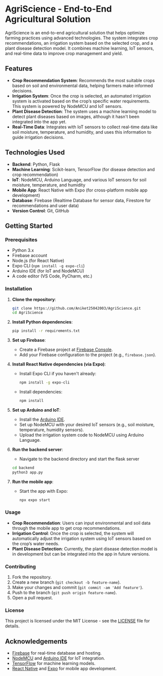 # AgriScience - End-to-End Agricultural Solution

AgriScience is an end-to-end agricultural solution that helps optimize farming practices using advanced technologies. The system integrates crop recommendations, an irrigation system based on the selected crop, and a plant disease detection model. It combines machine learning, IoT sensors, and real-time data to improve crop management and yield.

## Features

- **Crop Recommendation System**: Recommends the most suitable crops based on soil and environmental data, helping farmers make informed decisions.
- **Irrigation System**: Once the crop is selected, an automated irrigation system is activated based on the crop’s specific water requirements. This system is powered by NodeMCU and IoT sensors.
- **Plant Disease Detection**: The system uses a machine learning model to detect plant diseases based on images, although it hasn't been integrated into the app yet.
- **Real-Time Data**: Integrates with IoT sensors to collect real-time data like soil moisture, temperature, and humidity, and uses this information to guide irrigation decisions.

## Technologies Used

- **Backend**: Python, Flask
- **Machine Learning**: Scikit-learn, TensorFlow (for disease detection and crop recommendation)
- **IoT**: NodeMCU, Arduino Language, and various IoT sensors for soil moisture, temperature, and humidity
- **Mobile App**: React Native with Expo (for cross-platform mobile app development)
- **Database**: Firebase (Realtime Database for sensor data, Firestore for recommendations and user data)
- **Version Control**: Git, GitHub

## Getting Started

### Prerequisites

- Python 3.x
- Firebase account
- Node.js (for React Native)
- Expo CLI (`npm install -g expo-cli`)
- Arduino IDE (for IoT and NodeMCU)
- A code editor (VS Code, PyCharm, etc.)

### Installation

1. **Clone the repository**:
    ```bash
    git clone https://github.com/Aniket25042003/AgriScience.git
    cd AgriScience
    ```

2. **Install Python dependencies**:
    ```bash
    pip install -r requirements.txt
    ```

3. **Set up Firebase**:
    - Create a Firebase project at [Firebase Console](https://console.firebase.google.com/).
    - Add your Firebase configuration to the project (e.g., `firebase.json`).

4. **Install React Native dependencies (via Expo)**:
    - Install Expo CLI if you haven't already:
      ```bash
      npm install -g expo-cli
      ```
    - Install dependencies:
      ```bash
      npm install
      ```

5. **Set up Arduino and IoT**:
    - Install the [Arduino IDE](https://www.arduino.cc/en/software).
    - Set up NodeMCU with your desired IoT sensors (e.g., soil moisture, temperature, humidity sensors).
    - Upload the irrigation system code to NodeMCU using Arduino Language.

6. **Run the backend server**:
    - Navigate to the backend directory and start the flask server
    ```bash
    cd backend
    python3 app.py
    ```

7. **Run the mobile app**:
    - Start the app with Expo:
      ```bash
      npx expo start
      ```

### Usage

- **Crop Recommendation**: Users can input environmental and soil data through the mobile app to get crop recommendations.
- **Irrigation Control**: Once the crop is selected, the system will automatically adjust the irrigation system using IoT sensors based on the crop’s water needs.
- **Plant Disease Detection**: Currently, the plant disease detection model is in development but can be integrated into the app in future versions.

### Contributing

1. Fork the repository.
2. Create a new branch (`git checkout -b feature-name`).
3. Make your changes and commit (`git commit -am 'Add feature'`).
4. Push to the branch (`git push origin feature-name`).
5. Open a pull request.

### License

This project is licensed under the MIT License - see the [LICENSE](LICENSE) file for details.

## Acknowledgements

- [Firebase](https://firebase.google.com/) for real-time database and hosting.
- [NodeMCU](https://www.nodemcu.com/) and [Arduino IDE](https://www.arduino.cc/en/software) for IoT integration.
- [TensorFlow](https://www.tensorflow.org/) for machine learning models.
- [React Native](https://reactnative.dev/) and [Expo](https://expo.dev/) for mobile app development.
